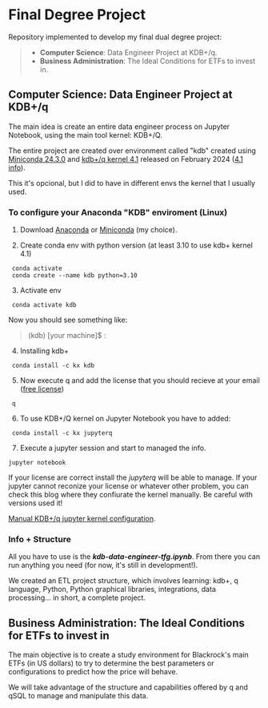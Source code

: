# Final Degree Project

Repository implemented to develop my final dual degree project:

> - **Computer Science**: Data Engineer Project at KDB+/q.
> - **Business Administration**: The Ideal Conditions for ETFs to invest in.

## Computer Science: Data Engineer Project at KDB+/q

The main idea is create an entire data engineer process on Jupyter Notebook, using the main tool kernel: KDB+/Q.

The entire project are created over environment called "kdb" created using [Miniconda 24.3.0](https://docs.anaconda.com/free/miniconda/) and [kdb+/q kernel 4.1](https://kx.com/kdb-personal-edition-download/) released on February 2024
([4.1 info](https://kx.com/blog/discover-kdb-4-1s-new-features/)).

This it's opcional, but I did to have in different envs the kernel that I usually used.

### To configure your Anaconda "KDB" enviroment (Linux)

1. Download [Anaconda](https://www.anaconda.com/download/) or [Miniconda](https://docs.anaconda.com/free/miniconda/miniconda-install/) (my choice).

2. Create conda env with python version (at least 3.10 to use kdb+ kernel 4.1)

```
 conda activate
 conda create --name kdb python=3.10
```

3. Activate env

```
 conda activate kdb
```

Now you should see something like:

> (kdb) [your machine]$ :

4. Installing kdb+

```
 conda install -c kx kdb
```

5. Now execute q and add the license that you should recieve at your email ([free license](https://kx.com/kdb-personal-edition-download/))

```
 q
```

6. To use KDB+/Q kernel on Jupyter Notebook you have to added:

```
 conda install -c kx jupyterq
```

7. Execute a jupyter session and start to managed the info.

 ```
 jupyter notebook
```

If your license are correct install the *jupyterq* will be able to manage. If your jupyter cannot reconize your license or whatever other problem, you can check this blog where they confiurate the kernel manually. Be careful with versions used it!

[Manual KDB+/q jupyter kernel configuration](http://www.enlistq.com/installing-kdb-jupyterq-and-embedpy-using-conda/).

### Info + Structure

All you have to use is the ***kdb-data-engineer-tfg.ipynb***. From there you can run anything you need (for now, it's still in development!).

We created an ETL project structure, which involves learning: kdb+, q language, Python, Python graphical libraries, integrations, data processing... in short, a complete project.

## Business Administration: The Ideal Conditions for ETFs to invest in

The main objective is to create a study environment for Blackrock's main ETFs (in US dollars) to try to determine the best parameters or configurations to predict how the price will behave.

We will take advantage of the structure and capabilities offered by q and qSQL to manage and manipulate this data.
